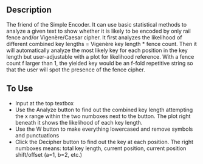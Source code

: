 ## Description
The friend of the Simple Encoder. It can use basic statistical methods to analyze a given text to show whether it is likely to be encoded by only rail fence and/or Vigenère/Caesar cipher.
It first analyzes the likelihood of different combined key lengths = Vigenère key length * fence count.
Then it will automatically analyze the most likely key for each position in the key length but user-adjustable with a plot for likelihood reference. With a fence count f larger than 1, the yielded key would be an f-fold repetitive string so that the user will spot the presence of the fence cipher.

## To Use
- Input at the top textbox
- Use the Analyze button to find out the combined key length attempting the x range within the two numboxes next to the button. The plot right beneath it shows the likelihood of each key length.
- Use the W button to make everything lowercased and remove symbols and punctuations
- Click the Decipher button to find out the key at each position. The right numboxes means: total key length, current position, current position shift/offset (a=1, b=2, etc.)

